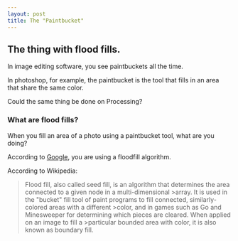 ```yaml
---
layout: post
title: The "Paintbucket"
---
```


## The thing with flood fills.
In image editing software, you see paintbuckets all the time. 

In photoshop, for example, the paintbucket is the tool that fills in an area that share the same color.

Could the same thing be done on Processing?

### What are flood fills?
When you fill an area of a photo using a paintbucket tool, what are you doing?

According to [Google](https://www.google.com/search?q=program+paintbucket&oq=program+paintbucket&aqs=chrome..69i57.2758j0j1&sourceid=chrome&es_sm=91&ie=UTF-8#q=how+do+fill+tools+work), you are using a floodfill algorithm.

According to Wikipedia:
>Flood fill, also called seed fill, is an algorithm that determines the area connected to a given node in a multi-dimensional >array. It is used in the "bucket" fill tool of paint programs to fill connected, similarly-colored areas with a different >color, and in games such as Go and Minesweeper for determining which pieces are cleared. When applied on an image to fill a >particular bounded area with color, it is also known as boundary fill.
